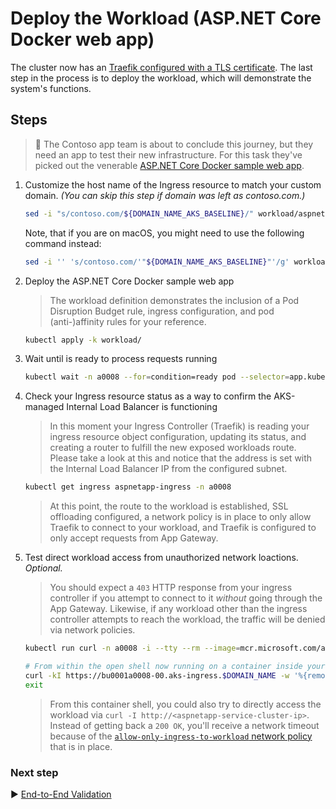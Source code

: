 # Deploy the Workload (ASP.NET Core Docker web app)

The cluster now has an [Traefik configured with a TLS certificate](./08-secret-management-and-ingress-controller.md). The last step in the process is to deploy the workload, which will demonstrate the system's functions.

## Steps

> :book: The Contoso app team is about to conclude this journey, but they need an app to test their new infrastructure. For this task they've picked out the venerable [ASP.NET Core Docker sample web app](https://github.com/dotnet/dotnet-docker/tree/master/samples/aspnetapp).

1. Customize the host name of the Ingress resource to match your custom domain. _(You can skip this step if domain was left as contoso.com.)_

   ```bash
   sed -i "s/contoso.com/${DOMAIN_NAME_AKS_BASELINE}/" workload/aspnetapp-ingress-patch.yaml
   ```

   Note, that if you are on macOS, you might need to use the following command instead:

   ```bash
   sed -i '' 's/contoso.com/'"${DOMAIN_NAME_AKS_BASELINE}"'/g' workload/aspnetapp-ingress-patch.yaml
   ```

1. Deploy the ASP.NET Core Docker sample web app

   > The workload definition demonstrates the inclusion of a Pod Disruption Budget rule, ingress configuration, and pod (anti-)affinity rules for your reference.

   ```bash
   kubectl apply -k workload/
   ```

1. Wait until is ready to process requests running

   ```bash
   kubectl wait -n a0008 --for=condition=ready pod --selector=app.kubernetes.io/name=aspnetapp --timeout=90s
   ```

1. Check your Ingress resource status as a way to confirm the AKS-managed Internal Load Balancer is functioning

   > In this moment your Ingress Controller (Traefik) is reading your ingress resource object configuration, updating its status, and creating a router to fulfill the new exposed workloads route. Please take a look at this and notice that the address is set with the Internal Load Balancer IP from the configured subnet.

   ```bash
   kubectl get ingress aspnetapp-ingress -n a0008
   ```

   > At this point, the route to the workload is established, SSL offloading configured, a network policy is in place to only allow Traefik to connect to your workload, and Traefik is configured to only accept requests from App Gateway.

1. Test direct workload access from unauthorized network loactions. _Optional._

   > You should expect a `403` HTTP response from your ingress controller if you attempt to connect to it _without_ going through the App Gateway. Likewise, if any workload other than the ingress controller attempts to reach the workload, the traffic will be denied via network policies.

   ```bash
   kubectl run curl -n a0008 -i --tty --rm --image=mcr.microsoft.com/azure-cli --overrides='[{"op":"add","path":"/spec/containers/0/resources","value":{"limits":{"cpu":"200m","memory":"128Mi"}}},{"op":"add","path":"/spec/containers/0/securityContext","value":{"readOnlyRootFilesystem": true}}]' --override-type json  --env="DOMAIN_NAME=${DOMAIN_NAME_AKS_BASELINE}"
   
   # From within the open shell now running on a container inside your cluster
   curl -kI https://bu0001a0008-00.aks-ingress.$DOMAIN_NAME -w '%{remote_ip}\n'
   exit
   ```

   > From this container shell, you could also try to directly access the workload via `curl -I http://<aspnetapp-service-cluster-ip>`. Instead of getting back a `200 OK`, you'll receive a network timeout because of the [`allow-only-ingress-to-workload` network policy](./cluster-manifests/a0008/ingress-network-policy.yaml) that is in place.

### Next step

:arrow_forward: [End-to-End Validation](./11-validation.md)
